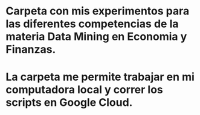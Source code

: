 # Carpeta con mis experimentos para las diferentes competencias de la materia Data Mining en Economia y Finanzas.
# La carpeta me permite trabajar en mi computadora local y correr los scripts en Google Cloud.

